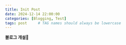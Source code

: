 ```yaml
---
title: Init Post
date: 2024-12-14 22:00:00
categories: [Blogging, Test]
tags: post     # TAG names should always be lowercase
---
```


**블로그 개설**🥳

